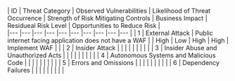 | ID  	| Threat Category    	| Observed Vulnerabilities 	| Likelihood of Threat Occurrence  	| Strength of Risk Mitigating Controls  	| Business Impact	| Residueal Risk Level  	| Opportunities to Reduce Risk  	|  
|---	|---	|---	|---	|---	|---	|---	|---  |---	|---	|
| 1  	| External Attack  	| Public internet facing application does not have a WAF  	| 	| High  	| Low  	| High  	| High  	| Implement WAF  	|   	|
| 2  	| Insider Attack  	| 	|   	|   	|   	|   	|   	|   	|   	|
| 3  	| Insider Abuse and Unauthorized Acts   	|	|   	|   	|   	|   	|   	|   	|   	|
| 4  	| Autonomous Systems and Malicious Code  	| 	|   	|   	|   	|   	|   	|   	|   	|
| 5  	| Errors and Omissions  	| 	|   	|   	|   	|   	|   	|   	|   	|
| 6 	| Dependency Failures  	| 	|   	|   	|   	|   	|   	|   	|   	|
